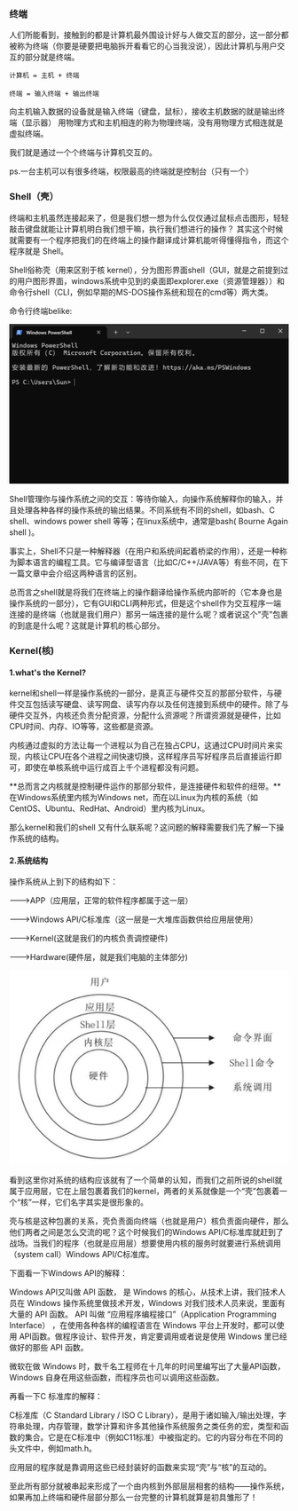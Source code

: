 ### **终端**

人们所能看到，接触到的都是计算机最外围设计好与人做交互的部分，这一部分都被称为终端（你要是硬要把电脑拆开看看它的心当我没说），因此计算机与用户交互的部分就是终端。

	计算机 = 主机 + 终端
	
	终端 = 输入终端 + 输出终端

向主机输入数据的设备就是输入终端（键盘，鼠标），接收主机数据的就是输出终端（显示器）
用物理方式和主机相连的称为物理终端，没有用物理方式相连就是虚拟终端。

我们就是通过一个个终端与计算机交互的。

ps.一台主机可以有很多终端，权限最高的终端就是控制台（只有一个）

### Shell（壳）

终端和主机虽然连接起来了，但是我们想一想为什么仅仅通过鼠标点击图形，轻轻敲击键盘就能让计算机明白我们想干嘛，执行我们想进行的操作？
其实这个时候就需要有一个程序把我们的在终端上的操作翻译成计算机能听得懂得指令，而这个程序就是 Shell。

Shell俗称壳（用来区别于核 kernel），分为图形界面shell（GUI，就是之前提到过的用户图形界面，windows系统中见到的桌面即explorer.exe（资源管理器））和命令行shell（CLI，例如早期的MS-DOS操作系统和现在的cmd等）两大类。

命令行终端belike:

![CLI](./Picture/CLI.png)



Shell管理你与操作系统之间的交互：等待你输入，向操作系统解释你的输入，并且处理各种各样的操作系统的输出结果。不同系统有不同的shell，如bash、C shell、windows power shell 等等；在linux系统中，通常是bash( Bourne Again shell )。

事实上，Shell不只是一种解释器（在用户和系统间起着桥梁的作用），还是一种称为脚本语言的编程工具。它与编译型语言（比如C/C++/JAVA等）有些不同，在下一篇文章中会介绍这两种语言的区别。

总而言之shell就是将我们在终端上的操作翻译给操作系统内部听的（它本身也是操作系统的一部分），它有GUI和CLI两种形式，但是这个shell作为交互程序一端连接的是终端（也就是我们用户）那另一端连接的是什么呢？或者说这个"壳"包裹的到底是什么呢？这就是计算机的核心部分。

### Kernel(核)

#### 1.what's the Kernel?

kernel和shell一样是操作系统的一部分，是真正与硬件交互的那部分软件，与硬件交互包括读写硬盘、读写网盘、读写内存以及任何连接到系统中的硬件。除了与硬件交互外，内核还负责分配资源，分配什么资源呢？所谓资源就是硬件，比如CPU时间、内存、IO等等，这些都是资源。

内核通过虚拟的方法让每一个进程以为自己在独占CPU，这通过CPU时间片来实现，内核让CPU在各个进程之间快速切换，这样程序员写好程序员后直接运行即可，即使在单核系统中运行成百上千个进程都没有问题。

**总而言之内核就是控制硬件运作的那部分软件，是连接硬件和软件的纽带。**在Windows系统里内核为Windows net，而在以Linux为内核的系统（如CentOS、Ubuntu、RedHat、Android）里内核为Linux。

那么kernel和我们的shell 又有什么联系呢？这问题的解释需要我们先了解一下操作系统的结构。

#### 2.系统结构

操作系统从上到下的结构如下：

--->APP（应用层，正常的软件程序都属于这一层）

--->Windows API/C标准库（这一层是一大堆库函数供给应用层使用）

--->Kernel(这就是我们的内核负责调控硬件)

--->Hardware(硬件层，就是我们电脑的主体部分)

![系统结构](./Picture/系统结构.png)

看到这里你对系统的结构应该就有了一个简单的认知，而我们之前所说的shell就属于应用层，它在上层包裹着我们的kernel，两者的关系就像是一个“壳”包裹着一个“核”一样，它们名字其实是很形象的。

壳与核是这种包裹的关系，壳负责面向终端（也就是用户）核负责面向硬件，那么他们两者之间是怎么交流的呢？这个时候我们的Windows API/C标准库就赶到了战场。当我们的程序（也就是应用层）想要使用内核的服务时就要进行系统调用（system call）Windows API/C标准库。

下面看一下Windows API的解释：

Windows API又叫做 API 函数， 是 Windows 的核心，从技术上讲，我们技术人员在 Windows 操作系统里做技术开发，Windows 对我们技术人员来说，里面有大量的 API 函数。
API 叫做 “应用程序编程接口”（Application Programming Interface） ，在使用各种各样的编程语言在 Windows 平台上开发时，都可以使用 API函数。做程序设计、软件开发，肯定要调用或者说是使用  Windows 里已经做好的那些 API 函数。

微软在做 Windows 时，数千名工程师在十几年的时间里编写出了大量API函数， Windows 自身在用这些函数，而程序员也可以调用这些函数。

再看一下C 标准库的解释：

C标准库（C Standard Library / ISO C Library），是用于诸如输入/输出处理，字符串处理，内存管理，数学计算和许多其他操作系统服务之类任务的宏，类型和函数的集合。它是在C标准中（例如C11标准）中被指定的。它的内容分布在不同的头文件中，例如math.h。

应用层的程序就是靠调用这些已经封装好的函数来实现“壳”与“核”的互动的。

至此所有部分就被串起来形成了一个由内核到外部层层相套的结构——操作系统，如果再加上终端和硬件层部分那么一台完整的计算机就算是初具雏形了！







